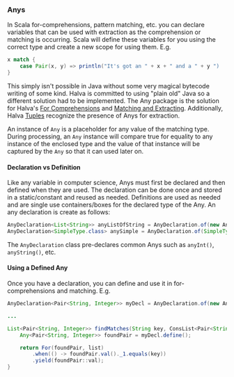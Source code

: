 ### Anys

In Scala for-comprehensions, pattern matching, etc. you can declare variables that can be used with extraction as the comprehension or matching is occurring. Scala will define these variables for you using the correct type and create a new scope for using them. E.g.

```scala
x match {
    case Pair(x, y) => println("It's got an " + x + " and a " + y ")
}
```

This simply isn't possible in Java without some very magical bytecode writing of some kind. Halva is committed to using "plain old" Java so a different solution had to be implemented. The Any package is the solution for Halva's [For Comprehensions](../comprehension/) and [Matching and Extracting](../matcher/). Additionally, Halva [Tuples](../tuple) recognize the presence of Anys for extraction. 

An instance of `Any` is a placeholder for any value of the matching type. During processing, an `Any` instance will compare true for equality to any instance of the enclosed type and the value of that instance will be captured by the `Any` so that it can used later on.

#### Declaration vs Definition 

Like any variable in computer science, Anys must first be declared and then defined when they are used. The declaration can be done once and stored in a static/constant and reused as needed. Definitions are used as needed and are single use containers/boxes for the declared type of the Any. An any declaration is create as follows:

```java
AnyDeclaration<List<String>> anyListOfString = AnyDeclaration.of(new AnyType<List<String>>(){});
AnyDeclaration<SimpleType.class> anySimple = AnyDeclaration.of(SimpleType.class);
```

The `AnyDeclaration` class pre-declares common Anys such as `anyInt()`, `anyString()`, etc.

#### Using a Defined Any

Once you have a declaration, you can define and use it in for-comprehensions and matching. E.g.

```java
AnyDeclaration<Pair<String, Integer>> myDecl = AnyDeclaration.of(new AnyType<Pair<String, Integer>>(){});

...

List<Pair<String, Integer>> findMatches(String key, ConsList<Pair<String, Integer>> list) {
    Any<Pair<String, Integer>> foundPair = myDecl.define();

    return For(foundPair, list)
        .when(() -> foundPair.val()._1.equals(key))
        .yield(foundPair::val);
}
```
